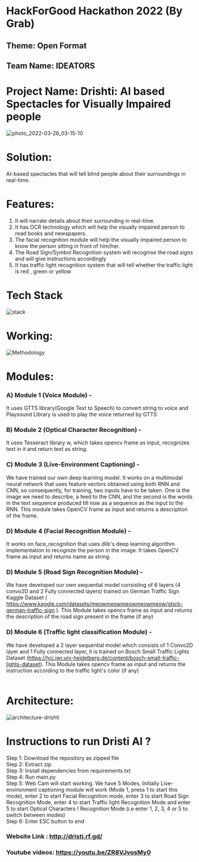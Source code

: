 # HackForGood Hackathon 2022 (By Grab)

## Theme: Open Format

## Team Name: IDEATORS

# Project Name: Drishti: AI based Spectacles for Visually Impaired people

![photo_2022-03-26_03-15-10](https://user-images.githubusercontent.com/73690811/160207334-b364c377-c9cf-4186-84c6-8de8132e0629.jpg)

# Solution:
AI-based spectacles that will tell blind people about their surroundings in real-time.

# Features:
1) It will narrate details about their surrounding in real-time.
2) It has OCR technology which will help the visually impaired person to read books and newspapers.
3) The facial recognition module will help the visually impaired person to know the person sitting in front of him/her.
4) The Road Sign/Symbol Recognition system will recognise the road signs and will give instructions accordingly
5) It has traffic light recognition system that will tell whether the traffic light is red , green or yellow

# Tech Stack
![stack](https://user-images.githubusercontent.com/66416000/173223495-d10d0348-70e8-49b9-8b58-1cb177d3bc6b.png)

# Working:
![Methodology](https://user-images.githubusercontent.com/73690811/160275683-16184713-08c2-4a5c-b63b-46d872144097.png)

# Modules:
### <b>A)</b> Module 1 (Voice Module) - 
It uses GTTS library(Google Text to Speech) to convert string to voice and Playsound Library is used to play the voice returned by GTTS <br> 
### <b>B)</b> Module 2 (Optical Character Recognition) - 
It uses Tesseract library w, which takes opencv frame as input, recognizes text in it and return text as string. <br>
### <b>C)</b> Module 3 (Live-Environment Captioning) - 
We have trained our own deep learning model. It works on a multimodal neural network that uses feature vectors obtained using both RNN and CNN, so consequently, for training, two inputs have to be taken. One is the image we need to describe, a feed to the CNN, and the second is the words in the text sequence produced till now as a sequence as the input to the RNN. This module takes OpenCV frame as input and returns a description of the frame. <br>
### <b>D)</b> Module 4 (Facial Recognition Module) - 
It works on face_recognition that uses dlib's deep learning algorithm implementation to recognize the person in the image. It takes OpenCV frame as input and returns name as string. <br>
### <b>D)</b> Module 5 (Road Sign Recognition Module) - 
We have developed our own sequential model consisting of 6 layers (4 convo2D and 2 Fully connected layers) trained on German Traffic Sign Kaggle Dataset ( https://www.kaggle.com/datasets/meowmeowmeowmeowmeow/gtsrb-german-traffic-sign ). This Module takes opencv frame as input and returns the description of the road sign present in the frame (if any)<br>
### <b>D)</b> Module 6 (Traffic light classification Module) -
We have developed a 2 layer sequential model which consists of 1 Convo2D layer and 1 Fully connected layer, it is trained on Bosch Small Traffic Lights Dataset (https://hci.iwr.uni-heidelberg.de/content/bosch-small-traffic-lights-dataset). This Module takes opencv frame as input and returns the instruction according to the traffic light's color (if any)<br>
<br>
# Architecture:
![architecture-drishti](https://user-images.githubusercontent.com/66416000/173025073-a5e52853-7bbf-4ed8-9ad0-84164c732fcd.png)


# Instructions to run Dristi AI ?
Step 1: Download the repository as zipped file <br>
Step 2: Extract zip<br>
Step 3: Install dependencies from requirements.txt<br>
Step 4: Run main.py <br>
Step 5: Web Cam will start working. We have 5 Modes, Initially Live-environment captioning module will work (Mode 1, press 1 to start this mode), enter 2 to start Facial Recognition mode, enter 3 to start Road Sign Recognition Mode, enter 4 to start Traffic light Recognition Mode and enter 5 to start Optical Characters !
Recognition Mode (i.e enter 1, 2, 3, 4 or 5 to switch between modes)<br>
Step 6: Enter ESC button to end <br>


### Website Link : http://dristi.rf.gd/
### Youtube videos: https://youtu.be/ZR8VJvosMy0
    
